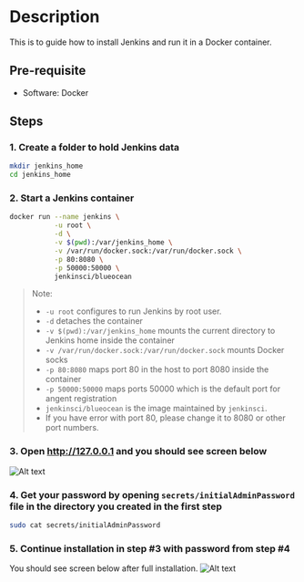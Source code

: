 # Description

This is to guide how to install Jenkins and run it in a Docker container.

## Pre-requisite

* Software: Docker

## Steps

### 1. Create a folder to hold Jenkins data

```bash
mkdir jenkins_home
cd jenkins_home
```

### 2. Start a Jenkins container

```bash
docker run --name jenkins \
           -u root \
           -d \
           -v $(pwd):/var/jenkins_home \
           -v /var/run/docker.sock:/var/run/docker.sock \
           -p 80:8080 \
           -p 50000:50000 \
           jenkinsci/blueocean
```

> Note:
>
> * `-u root` configures to run Jenkins by root user.
> * `-d` detaches the container
> * `-v $(pwd):/var/jenkins_home` mounts the current directory to Jenkins home inside the container
> * `-v /var/run/docker.sock:/var/run/docker.sock` mounts Docker socks
> * `-p 80:8080` maps port 80 in the host to port 8080 inside the container
> * `-p 50000:50000` maps ports 50000 which is the default port for angent registration
> * `jenkinsci/blueocean` is the image maintained by `jenkinsci`.
> * If you have error with port 80, please change it to 8080 or other port numbers.

### 3. Open <http://127.0.0.1> and you should see screen below

![Alt text](images/docker-install-01.png?raw=true)

### 4. Get your password by opening `secrets/initialAdminPassword` file in the directory you created in the first step

```bash
sudo cat secrets/initialAdminPassword
```

### 5. Continue installation in step #3 with password from step #4

You should see screen below after full installation.
![Alt text](images/docker-install-02.png?raw=true)
